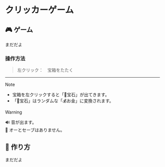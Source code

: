 # クリッカーゲーム
  
## 🎮 ゲーム  
まだだよ 

### 操作方法
> 左クリック：　宝箱をたたく
---
> [!NOTE]
> - 宝箱を左クリックすると「💎宝石」が出てきます。
> - 「💎宝石」はランダムな「💰お金」に変換されます。
  
> [!WARNING]
> 🔊 音が出ます。  
> 📜 オーとセーブはありません。
  
## 📓 作り方
まだだよ

